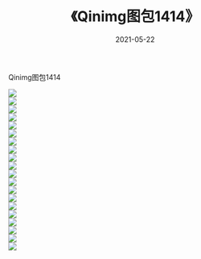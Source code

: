 ﻿---
layout: post
title:  《Qinimg图包1414》
date:   2021-05-22
img: http://imgx.orgx.ga/Qinimg图包/Qinimg图包1414/000.jpg
categories: [美女, 清纯, 唯美]
---

Qinimg图包1414

 ![](http://imgx.orgx.ga/Qinimg图包/Qinimg图包1414/001.jpg) <br>![](http://imgx.orgx.ga/Qinimg图包/Qinimg图包1414/002.jpg) <br>![](http://imgx.orgx.ga/Qinimg图包/Qinimg图包1414/003.jpg) <br>![](http://imgx.orgx.ga/Qinimg图包/Qinimg图包1414/004.jpg) <br>![](http://imgx.orgx.ga/Qinimg图包/Qinimg图包1414/005.jpg) <br>![](http://imgx.orgx.ga/Qinimg图包/Qinimg图包1414/006.jpg) <br>![](http://imgx.orgx.ga/Qinimg图包/Qinimg图包1414/007.jpg) <br>![](http://imgx.orgx.ga/Qinimg图包/Qinimg图包1414/008.jpg) <br>![](http://imgx.orgx.ga/Qinimg图包/Qinimg图包1414/009.jpg) <br>![](http://imgx.orgx.ga/Qinimg图包/Qinimg图包1414/010.jpg) <br>![](http://imgx.orgx.ga/Qinimg图包/Qinimg图包1414/011.jpg) <br>![](http://imgx.orgx.ga/Qinimg图包/Qinimg图包1414/012.jpg) <br>![](http://imgx.orgx.ga/Qinimg图包/Qinimg图包1414/013.jpg) <br>![](http://imgx.orgx.ga/Qinimg图包/Qinimg图包1414/014.jpg) <br>![](http://imgx.orgx.ga/Qinimg图包/Qinimg图包1414/015.jpg) <br>![](http://imgx.orgx.ga/Qinimg图包/Qinimg图包1414/016.jpg) <br>![](http://imgx.orgx.ga/Qinimg图包/Qinimg图包1414/017.jpg) <br>![](http://imgx.orgx.ga/Qinimg图包/Qinimg图包1414/018.jpg) <br>![](http://imgx.orgx.ga/Qinimg图包/Qinimg图包1414/019.jpg) <br>![](http://imgx.orgx.ga/Qinimg图包/Qinimg图包1414/020.jpg) <br>